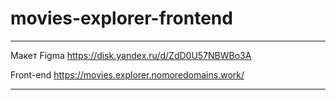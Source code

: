# movies-explorer-frontend

---

Макет Figma https://disk.yandex.ru/d/ZdD0U57NBWBo3A

Front-end https://movies.explorer.nomoredomains.work/

---
